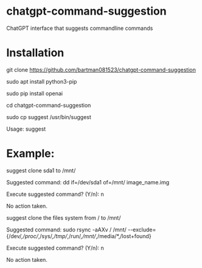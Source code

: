 # chatgpt-command-suggestion
ChatGPT interface that suggests commandline commands

# Installation
git clone https://github.com/bartman081523/chatgpt-command-suggestion

sudo apt install python3-pip

sudo pip install openai

cd chatgpt-command-suggestion

sudo cp suggest /usr/bin/suggest


Usage: suggest <command description>

# Example:

suggest clone sda1 to /mnt/

Suggested command: dd if=/dev/sda1 of=/mnt/ image_name.img

Execute suggested command? (Y/n): n

No action taken.


suggest clone the files system from / to /mnt/

Suggested command: sudo rsync -aAXv / /mnt/ --exclude={/dev/*,/proc/*,/sys/*,/tmp/*,/run/*,/mnt/*,/media/*,/lost+found}

Execute suggested command? (Y/n): n

No action taken.
